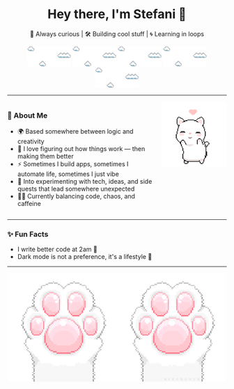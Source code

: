<h1 align="center">Hey there, I'm Stefani 👋</h1> 
<p align="center">
   🧠 Always curious | 🛠 Building cool stuff | 🌀 Learning in loops
</p>

<p align="center">
  <img src="./assets/clouds.gif" width="100" />
  <img src="./assets/clouds.gif" width="100" />
  <img src="./assets/clouds.gif" width="100" />
  <img src="./assets/clouds.gif" width="100" />
  <img src="./assets/clouds.gif" width="100" />
</p>

---

<div style="display: flex; align-items: flex-start; justify-content: space-between;">

  <div style="flex: 1;">

  ### 🧩 About Me

  - 🌍 Based somewhere between logic and creativity  
  - 🔎 I love figuring out how things work — then making them better  
  - ⚡ Sometimes I build apps, sometimes I automate life, sometimes I just vibe  
  - 🧪 Into experimenting with tech, ideas, and side quests that lead somewhere unexpected  
  - 🧘‍♂️ Currently balancing code, chaos, and caffeine  

  </div>

  <div style="flex-shrink: 0; margin-left: 20px;">
    <img src="./assets/catDancing.gif" width="150" alt="cat dancing gif" />
  </div>

</div>

---

### ✨ Fun Facts

- I write better code at 2am 🌙  
- Dark mode is not a preference, it's a lifestyle 🌚

---

<p align="center">
  <img src="./assets/catClaws.gif" />
</p>
